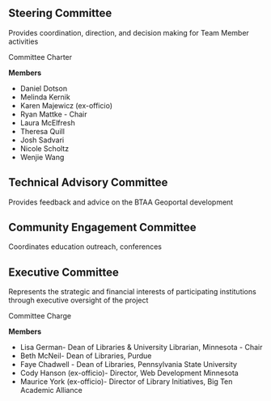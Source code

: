 ## Steering Committee
Provides coordination, direction, and decision making for Team Member activities

Committee Charter

**Members**

* Daniel Dotson
* Melinda Kernik
* Karen Majewicz (ex-officio)
* Ryan Mattke - Chair
* Laura McElfresh
* Theresa Quill
* Josh Sadvari
* Nicole Scholtz 
* Wenjie Wang

## Technical Advisory Committee
Provides feedback and advice on the BTAA Geoportal development

## Community Engagement Committee
Coordinates education outreach, conferences



## Executive Committee

Represents the strategic and financial interests of participating institutions through executive oversight of the project

Committee Charge

**Members**

* Lisa German- Dean of Libraries & University Librarian, Minnesota - Chair
* Beth McNeil- Dean of Libraries, Purdue
* Faye Chadwell - Dean of Libraries, Pennsylvania State University
* Cody Hanson (ex-officio)- Director, Web Development Minnesota
* Maurice York (ex-officio)- Director of Library Initiatives, Big Ten Academic Alliance